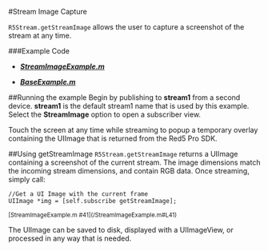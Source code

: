 #Stream Image Capture

`R5Stream.getStreamImage` allows the user to capture a screenshot of the stream at any time.  

###Example Code
- ***[StreamImageExample.m](/StreamImageExample.m)***

- ***[BaseExample.m](
https://github.com/red5pro/streaming-ios/blob/master/Red5ProStreaming/BaseExample.m)***

##Running the example
Begin by publishing to **stream1** from a second device.  **stream1** is the default stream1 name that is used by this example. Select the **StreamImage** option to open a subscriber view. 

Touch the screen at any time while streaming to popup a temporary overlay containing the UIImage that is returned from the Red5 Pro SDK.

##Using getStreamImage
`R5Stream.getStreamImage` returns a UIImage containing a screenshot of the current stream.  The image dimensions match the incoming stream dimensions, and contain RGB data.  Once streaming, simply call:

```
//Get a UI Image with the current frame
UIImage *img = [self.subscribe getStreamImage];
```
<sup>
[StreamImageExample.m #41](/StreamImageExample.m#L41)
</sup>

The UIImage can be saved to disk, displayed with a UIImageView, or processed in any way that is needed.